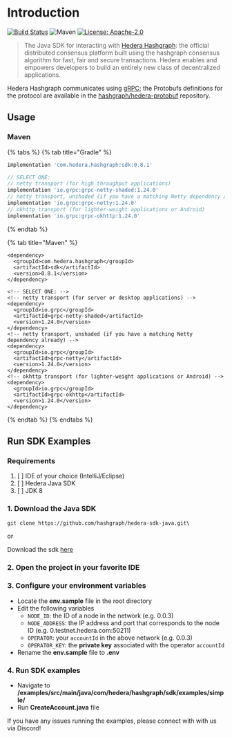 # Introduction

[![Build Status](https://travis-ci.org/hashgraph/hedera-sdk-java.svg?branch=master)](https://travis-ci.org/hashgraph/hedera-sdk-java) ![Maven](https://img.shields.io/maven-metadata/v/http/central.maven.org/maven2/com/hedera/hashgraph/sdk/maven-metadata.xml.svg) [![License: Apache-2.0](https://img.shields.io/badge/license-Apache--2.0-green)](https://github.com/hashgraph/hedera-sdk-java/blob/master/LICENSE)

> The Java SDK for interacting with [Hedera Hashgraph](https://hedera.com/): the official distributed consensus platform built using the hashgraph consensus algorithm for fast, fair and secure transactions. Hedera enables and empowers developers to build an entirely new class of decentralized applications.

Hedera Hashgraph communicates using [gRPC](https://grpc.io); the Protobufs definitions for the protocol are available in the [hashgraph/hedera-protobuf](https://github.com/hashgraph/hedera-protobuf) repository.

## Usage

### Maven

{% tabs %}
{% tab title="Gradle" %}
```groovy
implementation 'com.hedera.hashgraph:sdk:0.8.1'

// SELECT ONE:
// netty transport (for high throughput applications)
implementation 'io.grpc:grpc-netty-shaded:1.24.0'
// netty transport, unshaded (if you have a matching Netty dependency already)
implementation 'io.grpc:grpc-netty:1.24.0'
// okhttp transport (for lighter-weight applications or Android)
implementation 'io.grpc:grpc-okhttp:1.24.0'
```
{% endtab %}

{% tab title="Maven" %}
```markup
<dependency>
  <groupId>com.hedera.hashgraph</groupId>
  <artifactId>sdk</artifactId>
  <version>0.8.1</version>
</dependency>

<!-- SELECT ONE: -->
<!-- netty transport (for server or desktop applications) -->
<dependency>
  <groupId>io.grpc</groupId>
  <artifactId>grpc-netty-shaded</artifactId>
  <version>1.24.0</version>
</dependency>
<!-- netty transport, unshaded (if you have a matching Netty dependency already) -->
<dependency>
  <groupId>io.grpc</groupId>
  <artifactId>grpc-netty</artifactId>
  <version>1.24.0</version>
</dependency>
<!-- okhttp transport (for lighter-weight applications or Android) -->
<dependency>
  <groupId>io.grpc</groupId>
  <artifactId>grpc-okhttp</artifactId>
  <version>1.24.0</version>
</dependency>
```
{% endtab %}
{% endtabs %}

## Run SDK Examples

### Requirements

1. [ ] IDE of your choice \(IntelliJ/Eclipse\)
2. [ ] Hedera Java SDK
3. [ ] JDK 8

### 1. Download the Java SDK

```text
git clone https://github.com/hashgraph/hedera-sdk-java.git\
```

 or

Download the sdk [here](https://github.com/hashgraph/hedera-sdk-java)

### 2. Open the project in your favorite IDE

### 3. Configure your environment variables

* Locate the **env.sample** file in the root directory
* Edit the following variables
  * `NODE_ID`: the ID of a node in the network \(e.g. 0.0.3\)
  * `NODE_ADDRESS`: the IP address and port that corresponds to the node ID \(e.g. 0.testnet.hedera.com:50211\)
  * `OPERATOR`: your `accountId` in the above network \(e.g. 0.0.3\)
  * `OPERATOR_KEY`: the **private key** associated with the operator `accountId`
* Rename the **env.sample** file to **.env**

### 4. Run SDK examples

* Navigate to **/examples/src/main/java/com/hedera/hashgraph/sdk/examples/simple/**
* Run **CreateAccount.java** file

If you have any issues running the examples, please connect with with us via Discord!


